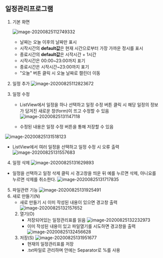 ## 일정관리프로그램

1. 기본 화면

   ![image-20200825112749332](./ManualImage/image-20200825112749332.png)

   - 날짜는 오늘 이후의 날짜만 표시
   - 시작시간의 **default값**은 현재 시간으로부터 가장 가까운 정시를 표시
   - 종료시간의 **default값**은 시작시간 + 1시간
   - 시작시간은 00:00~23:00까지 표기
   - 종료시간은 시작시간~23:00까지 표기
   - "오늘" 버튼 클릭 시 오늘 날짜로 캘린더 이동

2. 일정 추가
   ![image-20200825112823672](.\ManualImage\image-20200825112823672.png)

3. 일정 수정

   * ListView에서 일정을 하나 선택하고 일정 수정 버튼 클릭 시 해당 일정의 정보가 담겨진 새로운 창(form)이 뜨고 수정할 수 있음
     ![image-20200825131147118](.\ManualImage\image-20200825131147118.png)

   * 수정된 내용은 일정 수정 버튼을 통해 저장할 수 있음
     

![image-20200825131518123](C:\Users\hancom\Desktop\Git\hancomFamily\C#miniproject\hyeonho\ManualImage\image-20200825131518123.png)
     
* ListView에서 여러 일정을 선택하고 일정 수정 시 오류 출력
     ![image-20200825131557683](.\ManualImage\image-20200825131557683.png)

4. 일정 삭제
   ![image-20200825131629893](.\ManualImage\image-20200825131629893.png)
* 일정을 선택하고 일정 삭제 클릭 시 경고창을 띄운 뒤 예를 누르면 삭제, 아니요를 누르면 삭제를 취소한다.
     ![image-20200825131717835](.\ManualImage\image-20200825131717835.png)
   
5. 파일관련 기능
   ![image-20200825131925491](.\ManualImage\image-20200825131925491.png)
1. 새로 만들기(N)
      * 새로 만들기 시 이미 작성된 내용이 있으면 경고창 출력
        ![image-20200825132157652](.\ManualImage\image-20200825132157652.png)
   2. 열기(O)
      * 저장되어있는 일정관리표를 읽음
        ![image-20200825132232973](.\ManualImage\image-20200825132232973.png)
      * 이미 작성된 내용이 있고 파일열기를 시도하면 경고창을 출력
        ![image-20200825132456628](.\ManualImage\image-20200825132456628.png)
   3. 저장(S)
      ![image-20200825131951677](.\ManualImage\image-20200825131951677.png)
      * 현재의 일정관리표를 저장
      * .txt파일로 관리하며 안에는 Separator로 %를 사용

